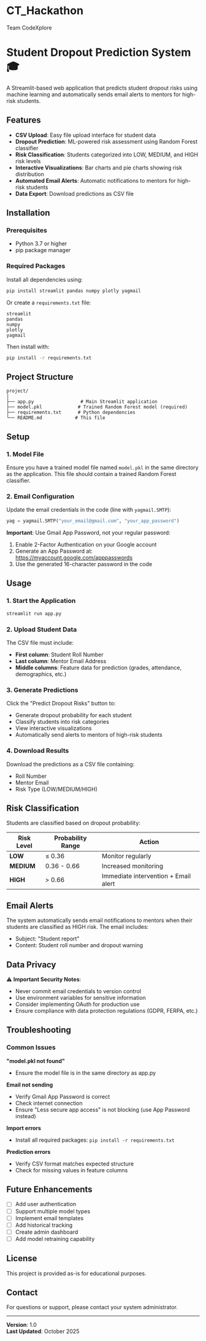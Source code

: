 # CT_Hackathon
Team CodeXplore

# Student Dropout Prediction System 🎓

A Streamlit-based web application that predicts student dropout risks using machine learning and automatically sends email alerts to mentors for high-risk students.

## Features

- **CSV Upload**: Easy file upload interface for student data
- **Dropout Prediction**: ML-powered risk assessment using Random Forest classifier
- **Risk Classification**: Students categorized into LOW, MEDIUM, and HIGH risk levels
- **Interactive Visualizations**: Bar charts and pie charts showing risk distribution
- **Automated Email Alerts**: Automatic notifications to mentors for high-risk students
- **Data Export**: Download predictions as CSV file

## Installation

### Prerequisites

- Python 3.7 or higher
- pip package manager

### Required Packages

Install all dependencies using:

```bash
pip install streamlit pandas numpy plotly yagmail
```

Or create a `requirements.txt` file:

```
streamlit
pandas
numpy
plotly
yagmail
```

Then install with:

```bash
pip install -r requirements.txt
```

## Project Structure

```
project/
│
├── app.py                 # Main Streamlit application
├── model.pkl             # Trained Random Forest model (required)
├── requirements.txt      # Python dependencies
└── README.md            # This file
```

## Setup

### 1. Model File

Ensure you have a trained model file named `model.pkl` in the same directory as the application. This file should contain a trained Random Forest classifier.

### 2. Email Configuration

Update the email credentials in the code (line with `yagmail.SMTP`):

```python
yag = yagmail.SMTP("your_email@gmail.com", "your_app_password")
```

**Important**: Use Gmail App Password, not your regular password:
1. Enable 2-Factor Authentication on your Google account
2. Generate an App Password at: https://myaccount.google.com/apppasswords
3. Use the generated 16-character password in the code

## Usage

### 1. Start the Application

```bash
streamlit run app.py
```

### 2. Upload Student Data

The CSV file must include:
- **First column**: Student Roll Number
- **Last column**: Mentor Email Address
- **Middle columns**: Feature data for prediction (grades, attendance, demographics, etc.)

### 3. Generate Predictions

Click the "Predict Dropout Risks" button to:
- Generate dropout probability for each student
- Classify students into risk categories
- View interactive visualizations
- Automatically send alerts to mentors of high-risk students

### 4. Download Results

Download the predictions as a CSV file containing:
- Roll Number
- Mentor Email
- Risk Type (LOW/MEDIUM/HIGH)

## Risk Classification

Students are classified based on dropout probability:

| Risk Level | Probability Range | Action |
|------------|------------------|---------|
| **LOW** | ≤ 0.36 | Monitor regularly |
| **MEDIUM** | 0.36 - 0.66 | Increased monitoring |
| **HIGH** | > 0.66 | Immediate intervention + Email alert |

## Email Alerts

The system automatically sends email notifications to mentors when their students are classified as HIGH risk. The email includes:
- Subject: "Student report"
- Content: Student roll number and dropout warning

## Data Privacy

⚠️ **Important Security Notes**:
- Never commit email credentials to version control
- Use environment variables for sensitive information
- Consider implementing OAuth for production use
- Ensure compliance with data protection regulations (GDPR, FERPA, etc.)

## Troubleshooting

### Common Issues

**"model.pkl not found"**
- Ensure the model file is in the same directory as app.py

**Email not sending**
- Verify Gmail App Password is correct
- Check internet connection
- Ensure "Less secure app access" is not blocking (use App Password instead)

**Import errors**
- Install all required packages: `pip install -r requirements.txt`

**Prediction errors**
- Verify CSV format matches expected structure
- Check for missing values in feature columns

## Future Enhancements

- [ ] Add user authentication
- [ ] Support multiple model types
- [ ] Implement email templates
- [ ] Add historical tracking
- [ ] Create admin dashboard
- [ ] Add model retraining capability

## License

This project is provided as-is for educational purposes.

## Contact

For questions or support, please contact your system administrator.

---

**Version**: 1.0  
**Last Updated**: October 2025
